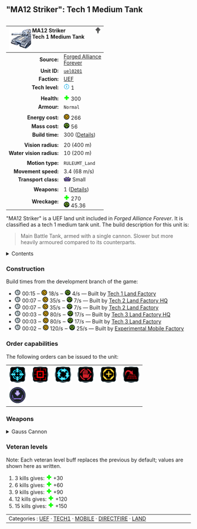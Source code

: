 "MA12 Striker": Tech 1 Medium Tank
----
<table align="right">
    <thead>
        <tr>
            <th align="left" colspan="2">
                <img align="left" src="icons/units/UEL0201_icon.png" title="MA12 Striker unit icon" /><img align="right" src="icons/strategicicons/icon_land1_directfire_rest.png" title="icon_land1_directfire" />MA12 Striker<br />Tech 1 Medium Tank
            </th>
        </tr>
    </thead>
    <tbody>
        <tr>
            <td align="right"><strong>Source:</strong></td>
            <td><a href="Forged Alliance Forever">Forged Alliance<br />Forever</a></td>
        </tr>
        <tr>
            <td align="right"><strong>Unit ID:</strong></td>
            <td><a href="https://github.com/FAForever/fa/D:/faf-development/fa/units/UEL0201/UEL0201_unit.bp"><code>uel0201</code></a></td>
        </tr>
        <tr>
            <td align="right"><strong>Faction:</strong></td>
            <td><a href="_categories.UEF">UEF</a></td>
        </tr>
        <tr>
            <td align="right"><strong>Tech level:</strong></td>
            <td><img src="icons/T1.png" title="Tech 1" /> 1</td>
        </tr>
        <tr><td align="center" colspan="2"></td></tr>
        <tr>
            <td align="right"><strong>Health:</strong></td>
            <td><img src="icons/health.png" title="Health" /> 300</td>
        </tr>
        <tr>
            <td align="right"><strong>Armour:</strong></td>
            <td><code>Normal</code></td>
        </tr>
        <tr><td align="center" colspan="2"></td></tr>
        <tr>
            <td align="right"><strong>Energy cost:</strong></td>
            <td><img src="icons/energy.png" title="Energy" /> 266</td>
        </tr>
        <tr>
            <td align="right"><strong>Mass cost:</strong></td>
            <td><img src="icons/mass.png" title="Mass" /> 56</td>
        </tr>
        <tr>
            <td align="right"><strong>Build time:</strong></td>
            <td>300 (<a href="#construction">Details</a>)</td>
        </tr>
        <tr><td align="center" colspan="2"></td></tr>
        <tr>
            <td align="right"><strong>Vision radius:</strong></td>
            <td> <span title="0.40 km, 0.25 mi">20 (400 m)</span></td>
        </tr>
        <tr>
            <td align="right"><strong>Water vision radius:</strong></td>
            <td> <span title="0.20 km, 0.12 mi">10 (200 m)</span></td>
        </tr>
        <tr><td align="center" colspan="2"></td></tr>
        <tr>
            <td align="right"><strong>Motion type:</strong></td>
            <td><code>RULEUMT_Land</code></td>
        </tr>
        <tr>
            <td align="right"><strong>Movement speed:</strong></td>
            <td> <span title="245 km/h, 152 mph">3.4 (68 m/s)</span></td>
        </tr>
        <tr>
            <td align="right"><strong>Transport class:</strong></td>
            <td><img src="icons/attached.png" title="Attached" /> Small</td>
        </tr>
        <tr><td align="center" colspan="2"></td></tr>
        <tr>
            <td align="right"><strong>Weapons:</strong></td>
            <td>1 (<a href="#weapons">Details</a>)</td>
        </tr>
        <tr>
            <td align="right"><strong>Wreckage:</strong></td>
            <td><img src="icons/health.png" title="Health" /> 270<br /><img src="icons/mass.png" title="Mass" /> 45.36</td>
        </tr>
    </tbody>
</table>

"MA12 Striker" is a UEF land unit included in *Forged Alliance Forever*.
It is classified as a tech 1 medium tank unit.
The build description for this unit is:

<blockquote>Main Battle Tank, armed with a single cannon. Slower but more heavily armoured compared to its counterparts.</blockquote>

<details>
<summary>Contents</summary>

1. – <a href="#construction">Construction</a>
2. – <a href="#order-capabilities">Order capabilities</a>
3. – <a href="#weapons">Weapons</a>
4. – <a href="#veteran-levels">Veteran levels</a>
</details>

### Construction
Build times from the development branch of the game:
* <img src="icons/time.png" title="Time" /> 00:15 ‒ <img src="icons/energy.png" title="Energy" /> 18/s ‒ <img src="icons/mass.png" title="Mass" /> 4/s — Built by <a href="UEB0101">Tech 1 Land Factory</a>
* <img src="icons/time.png" title="Time" /> 00:07 ‒ <img src="icons/energy.png" title="Energy" /> 35/s ‒ <img src="icons/mass.png" title="Mass" /> 7/s — Built by <a href="UEB0201">Tech 2 Land Factory HQ</a>
* <img src="icons/time.png" title="Time" /> 00:07 ‒ <img src="icons/energy.png" title="Energy" /> 35/s ‒ <img src="icons/mass.png" title="Mass" /> 7/s — Built by <a href="ZEB9501">Tech 2 Land Factory</a>
* <img src="icons/time.png" title="Time" /> 00:03 ‒ <img src="icons/energy.png" title="Energy" /> 80/s ‒ <img src="icons/mass.png" title="Mass" /> 17/s — Built by <a href="UEB0301">Tech 3 Land Factory HQ</a>
* <img src="icons/time.png" title="Time" /> 00:03 ‒ <img src="icons/energy.png" title="Energy" /> 80/s ‒ <img src="icons/mass.png" title="Mass" /> 17/s — Built by <a href="ZEB9601">Tech 3 Land Factory</a>
* <img src="icons/time.png" title="Time" /> 00:02 ‒ <img src="icons/energy.png" title="Energy" /> 120/s ‒ <img src="icons/mass.png" title="Mass" /> 25/s — Built by <a href="UEL0401">Experimental Mobile Factory</a>

### Order capabilities
The following orders can be issued to the unit:
<table>
<td><img float="left" src="icons/orders/move.png" title="Move" /></td>
<td><img float="left" src="icons/orders/attack.png" title="Attack
Left click for attack order. Right click to toggle target priorities for sniping." /></td>
<td><img float="left" src="icons/orders/patrol.png" title="Patrol" /></td>
<td><img float="left" src="icons/orders/stop.png" title="Stop" /></td>
<td><img float="left" src="icons/orders/guard.png" title="Assist" /></td>
<td><img float="left" src="icons/orders/stand-ground.png" title="Fire State" /></td>
<tr>
<td><img float="left" src="icons/orders/load.png" title="Call Transport
Load into or onto another unit" /></td>
</table>

### Weapons
<details>
<summary>Gauss Cannon</summary>
<p>
    <table>
        <tr>
            <td align="right"><strong>Target type:</strong></td>
            <td><code>RULEWTT_Unit</code><br />(Anti-Surface)</td>
        </tr>
        <tr>
            <td align="right"><strong>Projectile:</strong></td>
            <td><a href="Projectiles#tdf-gauss-01"><code>TDFGauss01</code></a></td>
        </tr>
        <tr>
            <td align="right"><strong>DPS estimate:</strong></td>
            <td>24 <span title="Note: This only counts listed stats.">(<u>?</u>)</span></td>
        </tr>
        <tr>
            <td align="right"><strong>Damage:</strong></td>
            <td>24 <span title="Note: This doesn't count some scripted effects.">(<u>?</u>)</span></td>
        </tr>
        <tr>
            <td align="right"><strong>Damage radius:</strong></td>
            <td>0</td>
        </tr>
        <tr>
            <td align="right"><strong>Damage type:</strong></td>
            <td><code>Normal</code></td>
        </tr>
        <tr>
            <td align="right"><strong>Max range:</strong></td>
            <td> <span title="0.36 km, 0.22 mi">18 (360 m)</span></td>
        </tr>
        <tr>
            <td align="right"><strong>Firing cycle:</strong></td>
            <td>Once every 1.0s <span title="Note: This doesn't count additional delays such as charging, reloading, and others.">(<u>?</u>)</span></td>
        </tr>
    </table>
</p>
</details>


### Veteran levels
Note: Each veteran level buff replaces the previous by default; values are shown here as written.

1. 3 kills gives: <img src="icons/health.png" title="Health" /> +30
2. 6 kills gives: <img src="icons/health.png" title="Health" /> +60
3. 9 kills gives: <img src="icons/health.png" title="Health" /> +90
4. 12 kills gives: <img src="icons/health.png" title="Health" /> +120
5. 15 kills gives: <img src="icons/health.png" title="Health" /> +150

<table align="center">
<td width="1215px">Categories : 
<a href="_categories.UEF">UEF</a> · 
<a href="_categories.TECH1">TECH1</a> · 
<a href="_categories.MOBILE">MOBILE</a> · 
<a href="_categories.DIRECTFIRE">DIRECTFIRE</a> · 
<a href="_categories.LAND">LAND</a></td>
</table>
